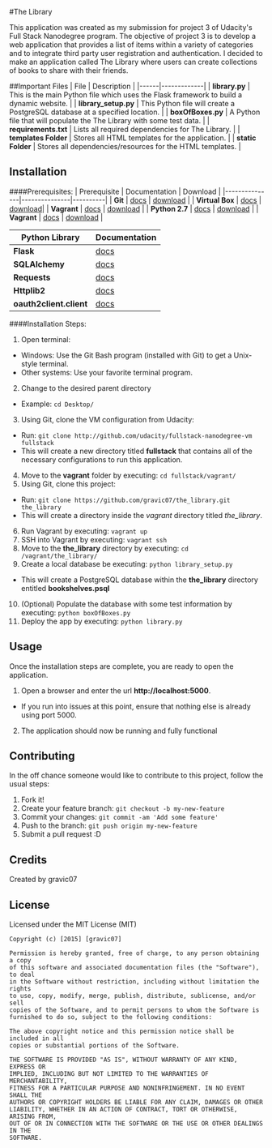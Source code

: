 #The Library


This application was created as my submission for project 3 of Udacity's
Full Stack Nanodegree program.  The objective of project 3 is to develop a
web application that provides a list of items within a variety of categories
 and to integrate third party user registration and authentication.  I
 decided to make an application called The Library where users can create
 collections of books to share with their friends.


##Important Files
| File | Description |
|------|-------------|
| **library.py** | This is the main Python file which uses the Flask framework to build a dynamic website. |
| **library_setup.py** | This Python file will create a PostgreSQL database at a specified location. |
| **boxOfBoxes.py** | A Python file that will populate the The Library with some test data. |
| **requirements.txt** | Lists all required dependencies for The Library. |
| **templates Folder** | Stores all HTML templates for the application. |
| **static Folder** | Stores all dependencies/resources for the HTML templates. |



## Installation
####Prerequisites:
| Prerequisite | Documentation | Download |
|---------------|---------------|----------|
| **Git** | [docs](https://git-scm.com/doc) | [download](http://git-scm.com/downloads) |
| **Virtual Box** | [docs](https://www.virtualbox.org/wiki/Documentation) | [download](https://www.virtualbox.org/wiki/Downloads)|
| **Vagrant** | [docs](https://docs.vagrantup.com/v2/) | [download](https://www.vagrantup.com/downloads)       |
| **Python 2.7** | [docs](https://docs.python.org/2.7/) | [download](https://www.python.org/downloads/) |
| **Vagrant** | [docs](https://docs.vagrantup.com/v2/) | [download](https://www.vagrantup.com/downloads) |

| Python Library | Documentation |
|----------------|---------------|
| **Flask** | [docs](http://flask.pocoo.org/docs/0.10/) |
| **SQLAlchemy** | [docs](http://docs.sqlalchemy.org/en/rel_1_0/) |
| **Requests** | [docs](http://docs.python-requests.org/en/latest/) |
| **Httplib2** | [docs](https://github.com/jcgregorio/httplib2) |
| **oauth2client.client** | [docs](https://developers.google.com/api-client-library/python/guide/aaa_oauth) |


####Installation Steps:
1. Open terminal:
  - Windows: Use the Git Bash program (installed with Git) to get a Unix-style terminal.
  - Other systems: Use your favorite terminal program.
2. Change to the desired parent directory
  - Example: `cd Desktop/`
3. Using Git, clone the VM configuration from Udacity:
  - Run: `git clone http://github.com/udacity/fullstack-nanodegree-vm fullstack`
  - This will create a new directory titled **fullstack** that contains all of the necessary configurations to run this application.
4. Move to the **vagrant** folder by executing: `cd fullstack/vagrant/`
5. Using Git, clone this project:
  - Run: `git clone https://github.com/gravic07/the_library.git the_library`
  - This will create a directory inside the *vagrant* directory titled *the_library*.
6. Run Vagrant by executing: `vagrant up`
7. SSH into Vagrant by executing: `vagrant ssh`
8. Move to the **the_library** directory by executing: `cd /vagrant/the_library/`
9. Create a local database be executing: `python library_setup.py`
  - This will create a PostgreSQL database within the **the_library** directory entitled **bookshelves.psql**
10. (Optional) Populate the database with some test information by executing: `python boxOfBoxes.py`
11. Deploy the app by executing: `python library.py`


## Usage
Once the installation steps are complete, you are ready to open the application.

1. Open a browser and enter the url **http://localhost:5000**.
  - If you run into issues at this point, ensure that nothing else is already using port 5000.
2. The application should now be running and fully functional


## Contributing
In the off chance someone would like to contribute to this project, follow the usual steps:

1. Fork it!
2. Create your feature branch: `git checkout -b my-new-feature`
3. Commit your changes: `git commit -am 'Add some feature'`
4. Push to the branch: `git push origin my-new-feature`
5. Submit a pull request :D


## Credits
Created by gravic07


## License
Licensed under the MIT License (MIT)
```
Copyright (c) [2015] [gravic07]

Permission is hereby granted, free of charge, to any person obtaining a copy
of this software and associated documentation files (the "Software"), to deal
in the Software without restriction, including without limitation the rights
to use, copy, modify, merge, publish, distribute, sublicense, and/or sell
copies of the Software, and to permit persons to whom the Software is
furnished to do so, subject to the following conditions:

The above copyright notice and this permission notice shall be included in all
copies or substantial portions of the Software.

THE SOFTWARE IS PROVIDED "AS IS", WITHOUT WARRANTY OF ANY KIND, EXPRESS OR
IMPLIED, INCLUDING BUT NOT LIMITED TO THE WARRANTIES OF MERCHANTABILITY,
FITNESS FOR A PARTICULAR PURPOSE AND NONINFRINGEMENT. IN NO EVENT SHALL THE
AUTHORS OR COPYRIGHT HOLDERS BE LIABLE FOR ANY CLAIM, DAMAGES OR OTHER
LIABILITY, WHETHER IN AN ACTION OF CONTRACT, TORT OR OTHERWISE, ARISING FROM,
OUT OF OR IN CONNECTION WITH THE SOFTWARE OR THE USE OR OTHER DEALINGS IN THE
SOFTWARE.
```
